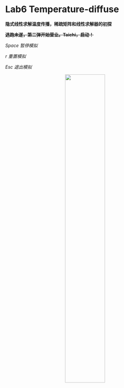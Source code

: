 # Lab6 Temperature-diffuse

**隐式线性求解温度传播，稀疏矩阵和线性求解器的初探**

**~~逃跑未遂，第二弹开始营业。Taichi，启动！~~**

*Space 暂停模拟*

*r 重置模拟*

*Esc 退出模拟*

<div align=center>
<img src="https://github.com/1242857339/Taichi-simulation/blob/main/Lab6%20Temperature-diffuse/show.png" width = "50%" height = "50%" />
</div> 
